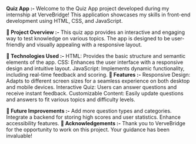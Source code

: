 **Quiz App :-**
Welcome to the Quiz App project developed during my internship at VerveBridge! This application showcases my skills in front-end development using HTML, CSS, and JavaScript.

**📜 Project Overview :-**
This quiz app provides an interactive and engaging way to test knowledge on various topics. The app is designed to be user-friendly and visually appealing with a responsive layout.

**🔧 Technologies Used :-**
HTML: Provides the basic structure and semantic elements of the app.
CSS: Enhances the user interface with a responsive design and intuitive layout.
JavaScript: Implements dynamic functionality, including real-time feedback and scoring.
**🌟 Features :-**
Responsive Design: Adapts to different screen sizes for a seamless experience on both desktop and mobile devices.
Interactive Quiz: Users can answer questions and receive instant feedback.
Customizable Content: Easily update questions and answers to fit various topics and difficulty levels.

**📌 Future Improvements :-**
Add more question types and categories.
Integrate a backend for storing high scores and user statistics.
Enhance accessibility features.
**🤝 Acknowledgements :-**
Thank you to VerveBridge for the opportunity to work on this project. Your guidance has been invaluable!
